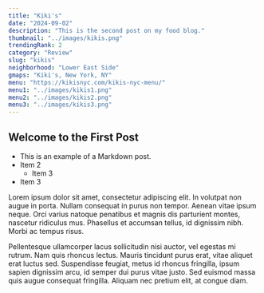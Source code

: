 ```yaml
---
title: "Kiki's"
date: "2024-09-02"
description: "This is the second post on my food blog."
thumbnail: "../images/kikis.png"
trendingRank: 2
category: "Review"
slug: "kikis"
neighborhood: "Lower East Side"
gmaps: "Kiki's, New York, NY"
menu: "https://kikisnyc.com/kikis-nyc-menu/"
menu1: "../images/kikis1.png"
menu2: "../images/kikis2.png"
menu3: "../images/kikis3.png"
---
```


## Welcome to the First Post
  
- This is an example of a Markdown post.
- Item 2
    - Item 3
- Item 3


Lorem ipsum dolor sit amet, consectetur adipiscing elit. In volutpat non augue in porta. Nullam consequat in purus non tempor. Aenean vitae ipsum neque. Orci varius natoque penatibus et magnis dis parturient montes, nascetur ridiculus mus. Phasellus et accumsan tellus, id dignissim nibh. Morbi ac tempus risus. 

Pellentesque ullamcorper lacus sollicitudin nisi auctor, vel egestas mi rutrum. Nam quis rhoncus lectus. Mauris tincidunt purus erat, vitae aliquet erat luctus sed. Suspendisse feugiat, metus id rhoncus fringilla, ipsum sapien dignissim arcu, id semper dui purus vitae justo. Sed euismod massa quis augue consequat fringilla. Aliquam nec pretium elit, at congue diam.

